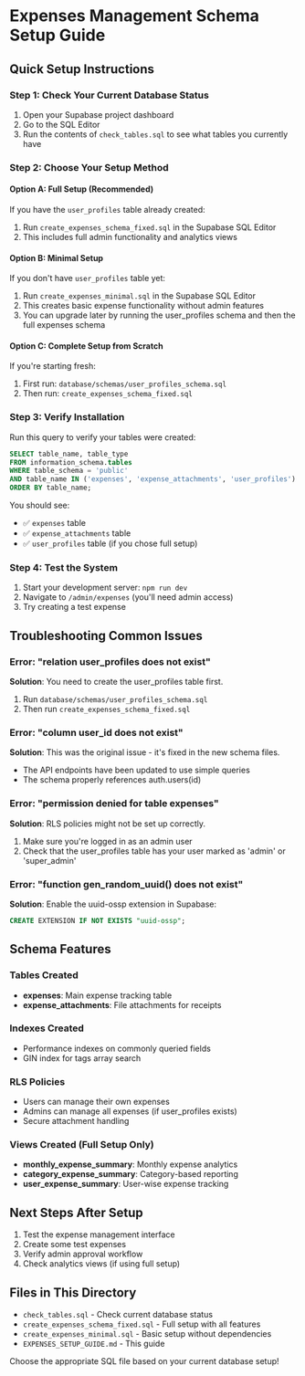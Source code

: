 # Expenses Management Schema Setup Guide

## Quick Setup Instructions

### Step 1: Check Your Current Database Status
1. Open your Supabase project dashboard
2. Go to the SQL Editor
3. Run the contents of `check_tables.sql` to see what tables you currently have

### Step 2: Choose Your Setup Method

#### Option A: Full Setup (Recommended)
If you have the `user_profiles` table already created:
1. Run `create_expenses_schema_fixed.sql` in the Supabase SQL Editor
2. This includes full admin functionality and analytics views

#### Option B: Minimal Setup
If you don't have `user_profiles` table yet:
1. Run `create_expenses_minimal.sql` in the Supabase SQL Editor
2. This creates basic expense functionality without admin features
3. You can upgrade later by running the user_profiles schema and then the full expenses schema

#### Option C: Complete Setup from Scratch
If you're starting fresh:
1. First run: `database/schemas/user_profiles_schema.sql`
2. Then run: `create_expenses_schema_fixed.sql`

### Step 3: Verify Installation
Run this query to verify your tables were created:

```sql
SELECT table_name, table_type 
FROM information_schema.tables 
WHERE table_schema = 'public' 
AND table_name IN ('expenses', 'expense_attachments', 'user_profiles')
ORDER BY table_name;
```

You should see:
- ✅ `expenses` table
- ✅ `expense_attachments` table  
- ✅ `user_profiles` table (if you chose full setup)

### Step 4: Test the System
1. Start your development server: `npm run dev`
2. Navigate to `/admin/expenses` (you'll need admin access)
3. Try creating a test expense

## Troubleshooting Common Issues

### Error: "relation user_profiles does not exist"
**Solution**: You need to create the user_profiles table first.
1. Run `database/schemas/user_profiles_schema.sql`
2. Then run `create_expenses_schema_fixed.sql`

### Error: "column user_id does not exist"
**Solution**: This was the original issue - it's fixed in the new schema files.
- The API endpoints have been updated to use simple queries
- The schema properly references auth.users(id)

### Error: "permission denied for table expenses"
**Solution**: RLS policies might not be set up correctly.
1. Make sure you're logged in as an admin user
2. Check that the user_profiles table has your user marked as 'admin' or 'super_admin'

### Error: "function gen_random_uuid() does not exist"
**Solution**: Enable the uuid-ossp extension in Supabase:
```sql
CREATE EXTENSION IF NOT EXISTS "uuid-ossp";
```

## Schema Features

### Tables Created
- **expenses**: Main expense tracking table
- **expense_attachments**: File attachments for receipts

### Indexes Created
- Performance indexes on commonly queried fields
- GIN index for tags array search

### RLS Policies
- Users can manage their own expenses
- Admins can manage all expenses (if user_profiles exists)
- Secure attachment handling

### Views Created (Full Setup Only)
- **monthly_expense_summary**: Monthly expense analytics
- **category_expense_summary**: Category-based reporting  
- **user_expense_summary**: User-wise expense tracking

## Next Steps After Setup
1. Test the expense management interface
2. Create some test expenses
3. Verify admin approval workflow
4. Check analytics views (if using full setup)

## Files in This Directory
- `check_tables.sql` - Check current database status
- `create_expenses_schema_fixed.sql` - Full setup with all features
- `create_expenses_minimal.sql` - Basic setup without dependencies
- `EXPENSES_SETUP_GUIDE.md` - This guide

Choose the appropriate SQL file based on your current database setup!
